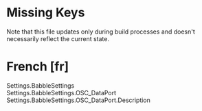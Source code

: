 # Missing Keys
Note that this file updates only during build processes and doesn't necessarily reflect the current state.

# French [fr]
Settings.BabbleSettings  
Settings.BabbleSettings.OSC_DataPort  
Settings.BabbleSettings.OSC_DataPort.Description  

